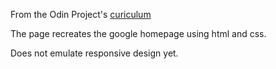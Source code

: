 From the Odin Project's [curiculum](http://www.theodinproject.com/courses/webdevelopment-101/lessons/html-css)

The page recreates the google homepage using html and css.

Does not emulate responsive design yet.
